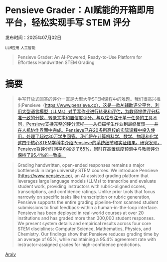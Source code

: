 # Pensieve Grader：AI赋能的开箱即用平台，轻松实现手写 STEM 评分

发布时间：2025年07月02日

`LLM应用` `人工智能`

> Pensieve Grader: An AI-Powered, Ready-to-Use Platform for Effortless Handwritten STEM Grading

# 摘要

> 手写开放式回答的评分一直是大型大学STEM课程中的难题。我们很高兴推出Pensieve（https://www.pensieve.co），这是一款AI辅助评分平台，利用大型语言模型（LLMs）对手写作业进行转录和评估，为教师提供评分标准一致的分数、转录文本和置信度评分。与以往专注于单一任务的工具不同，Pensieve支持完整的评分流程——从扫描学生作业到最终反馈——并在人机协作界面中完成。Pensieve已在20多所高校的实际课程中投入使用，处理了超过30万学生回答。我们将在计算机科学、数学、物理和化学这四个核心STEM学科中介绍Pensieve的系统细节和实证结果。研究发现，Pensieve将评分时间平均减少了65%，同时在高置信度预测中与教师评分保持了95.4%的一致率。

> Grading handwritten, open-ended responses remains a major bottleneck in large university STEM courses. We introduce Pensieve (https://www.pensieve.co), an AI-assisted grading platform that leverages large language models (LLMs) to transcribe and evaluate student work, providing instructors with rubric-aligned scores, transcriptions, and confidence ratings. Unlike prior tools that focus narrowly on specific tasks like transcription or rubric generation, Pensieve supports the entire grading pipeline-from scanned student submissions to final feedback-within a human-in-the-loop interface.
  Pensieve has been deployed in real-world courses at over 20 institutions and has graded more than 300,000 student responses. We present system details and empirical results across four core STEM disciplines: Computer Science, Mathematics, Physics, and Chemistry. Our findings show that Pensieve reduces grading time by an average of 65%, while maintaining a 95.4% agreement rate with instructor-assigned grades for high-confidence predictions.

[Arxiv](https://arxiv.org/abs/2507.01431)